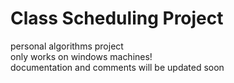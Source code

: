 # Class Scheduling Project
personal algorithms project  
only works on windows machines!  
documentation and comments will be updated soon  
 
